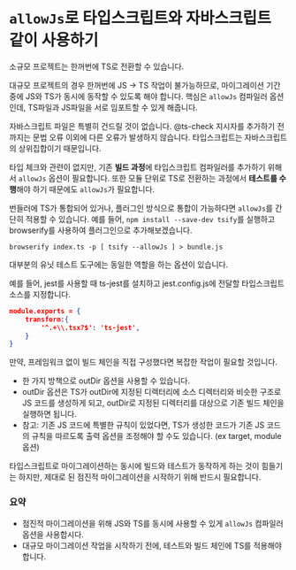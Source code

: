 # `allowJs`로 타입스크립트와 자바스크립트 같이 사용하기

소규모 프로젝트는 한꺼번에 TS로 전환할 수 있습니다.

대규모 프로젝트의 경우 한꺼번에 JS -> TS 작업이 불가능하므로, 마이그레이션 기간 중에 JS와 TS가 동시에 동작할 수 있도록 해야 합니다.
핵심은 `allowJs` 컴파일러 옵션인데, TS파일과 JS파일을 서로 임포트할 수 있게 해줍니다.

자바스크립트 파일은 특별히 건드릴 것이 없습니다. @ts-check 지시자를 추가하기 전까지는 문법 오류 이외에 다른 오류가 발생하지 않습니다.
타입스크립트는 자바스크립트의 상위집합이기 때문입니다.

타입 체크와 관련이 없지만, 기존 **빌드 과정**에 타입스크립트 컴파일러를 추가하기 위해서 `allowJs` 옵션이 필요합니다. 또한 모듈 단위로 TS로 전환하는 과정에서 **테스트를 수행**해야 하기 때문에도 `allowJs`가 필요합니다.

번들러에 TS가 통합되어 있거나, 플러그인 방식으로 통합이 가능하다면 `allowJs`를 간단히 적용할 수 있습니다. 예를 들어, `npm install --save-dev tsify`를 실행하고 browserify를 사용하여 플러그인으로 추가해보겠습니다.

```
browserify index.ts -p [ tsify --allowJs ] > bundle.js
```

대부분의 유닛 테스트 도구에는 동일한 역할을 하는 옵션이 있습니다.

예를 들어, jest를 사용할 때 ts-jest를 설치하고 jest.config.js에 전달할 타입스크립트 소스를 지정합니다.

```json
module.exports = {
    transform:{
        '^.+\\.tsx?$': 'ts-jest',
    }
}
```

만약, 프레임워크 없이 빌드 체인을 직접 구성했다면 복잡한 작업이 필요할 것입니다.

- 한 가지 방책으로 outDir 옵션을 사용할 수 있습니다.
- outDir 옵션은 TS가 outDir에 지정된 디렉터리에 소스 디렉터리와 비슷한 구조로 JS 코드를 생성하게 되고, outDir로 지정된 디렉터리를 대상으로 기존 빌드 체인을 실행하면 됩니다.
- 참고: 기존 JS 코드에 특별한 규칙이 있었다면, TS가 생성한 코드가 기존 JS 코드의 규칙을 따르도록 출력 옵션을 조정해야 할 수도 있습니다. (ex target, module 옵션)

타입스크립트로 마이그레이션하는 동시에 빌드와 테스트가 동작하게 하는 것이 힘들기는 하지만, 제대로 된 점진적 마이그레이션을 시작하기 위해 반드시 필요합니다.

### 요약

- 점진적 마이그레이션을 위해 JS와 TS를 동시에 사용할 수 있게 `allowJs` 컴파일러 옵션을 사용합시다.
- 대규모 마이그레이션 작업을 시작하기 전에, 테스트와 빌드 체인에 TS를 적용해야 합니다.
